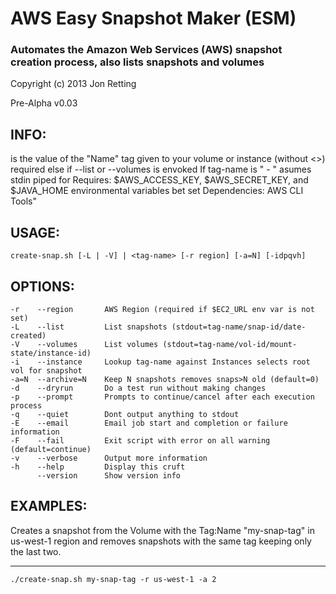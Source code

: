 AWS Easy Snapshot Maker (ESM)
=============================
### Automates the Amazon Web Services (AWS) snapshot creation process, also lists snapshots and volumes
Copyright (c) 2013 Jon Retting

Pre-Alpha v0.03

INFO:
-----
<tag-name> is the value of the "Name" tag given to your volume or instance (without <>)
<tag-name> required else if --list or --volumes is envoked
If tag-name is " - " asumes stdin piped for <tag-name>
Requires: $AWS_ACCESS_KEY, $AWS_SECRET_KEY, and $JAVA_HOME environmental variables bet set
Dependencies: AWS CLI Tools"

USAGE:
------
`create-snap.sh [-L | -V] | <tag-name> [-r region] [-a=N] [-idpqvh]`

OPTIONS:
--------
    -r    --region       AWS Region (required if $EC2_URL env var is not set)
    -L    --list         List snapshots (stdout=tag-name/snap-id/date-created)
    -V    --volumes      List volumes (stdout=tag-name/vol-id/mount-state/instance-id)
    -i    --instance     Lookup tag-name against Instances selects root vol for snapshot
    -a=N  --archive=N    Keep N snapshots removes snaps>N old (default=0)
    -d    --dryrun       Do a test run without making changes
    -p    --prompt       Prompts to continue/cancel after each execution process
    -q    --quiet        Dont output anything to stdout
    -E    --email        Email job start and completion or failure information
    -F    --fail         Exit script with error on all warning (default=continue)
    -v    --verbose      Output more information
    -h    --help         Display this cruft
          --version      Show version info

EXAMPLES:
---------
Creates a snapshot from the Volume with the Tag:Name "my-snap-tag" in us-west-1 region and removes snapshots with the same tag keeping only the last two.
_____________________
`./create-snap.sh my-snap-tag -r us-west-1 -a 2`